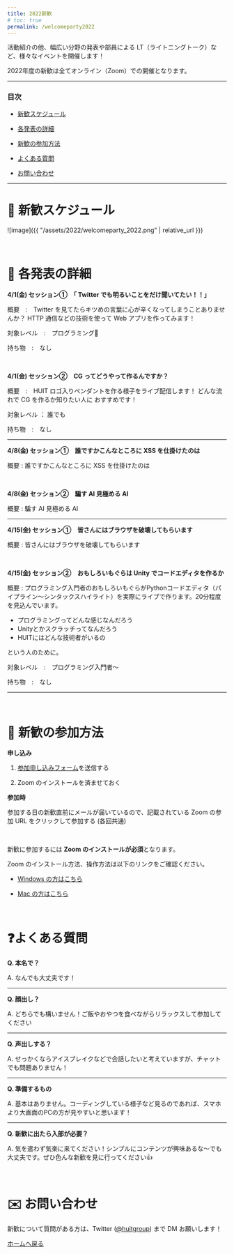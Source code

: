 ```yaml
---
title: 2022新歓
# toc: true
permalink: /welcomeparty2022
---
```


活動紹介の他、幅広い分野の発表や部員による LT（ライトニングトーク）など、様々なイベントを開催します！

2022年度の新歓は全てオンライン（Zoom）での開催となります。

---

### 目次

- [新歓スケジュール](#schedule)

- [各発表の詳細](#detail)

- [新歓の参加方法](#join)

- [よくある質問](#question)

- [お問い合わせ](#contact)

---

<!-- ページ内遷移用のaタグ -->
<a id="schedule"></a>

# 📅 新歓スケジュール

![image]({{ "/assets/2022/welcomeparty_2022.png" | relative_url }})

<br/>

<!-- ページ内遷移用のaタグ -->
<a id="detail"></a>

# 📘 各発表の詳細

**4/1(金) セッション①　「 Twitter でも明るいことをだけ聞いてたい！！」**

概要　:　Twitter を見てたらキツめの言葉に心が辛くなってしまうことありませんか？
HTTP 通信などの技術を使って Web アプリを作ってみます！

対象レベル　:　プログラミング🔰

持ち物　:　なし

<br/>

**4/1(金) セッション②　CG ってどうやって作るんですか？**

概要　:　HUIT ロゴ入りペンダントを作る様子をライブ配信します！
どんな流れで CG を作るか知りたい人に
おすすめです！

対象レベル ： 誰でも

持ち物　:　なし

---

**4/8(金) セッション①　誰ですかこんなところに XSS を仕掛けたのは**

概要 : 誰ですかこんなところに XSS を仕掛けたのは

<br/>

**4/8(金) セッション②　騙す AI  見極める AI**

概要 : 騙す AI  見極める AI

--- 

**4/15(金) セッション①　皆さんにはブラウザを破壊してもらいます**

概要 : 皆さんにはブラウザを破壊してもらいます

<br/>

**4/15(金) セッション②　おもしろいもぐらは Unity でコードエディタを作るか**

概要 : プログラミング入門者のおもしろいもぐらがPythonコードエディタ（パイプライン〜シンタックスハイライト）を実際にライブで作ります。20分程度を見込んでいます。

- プログラミングってどんな感じなんだろう
- Unityとかスクラッチってなんだろう
- HUITにはどんな技術者がいるの

という人のために。

対象レベル　:　プログラミング入門者〜

持ち物　:　なし

---

<br/>

<!-- ページ内遷移用のaタグ -->
<a id="join"></a>

# 📝 新歓の参加方法

**申し込み**

<!-- 1. <a href="https://forms.gle/QFouk7eM2FJ62ZDB6" target="_blank" rel="noopener noreferrer">参加申し込みフォーム</a>を送信する -->

1. <a href="https://forms.gle/7EVQpTzzRhwffWfs7" target="_blank" rel="noopener noreferrer">参加申し込みフォーム</a>を送信する

2. Zoom のインストールを済ませておく

**参加時**

参加する日の新歓直前にメールが届いているので、記載されている Zoom の参加 URL をクリックして参加する (各回共通)

<br/>

新歓に参加するには **Zoom のインストールが必須**となります。

Zoom のインストール方法、操作方法は以下のリンクをご確認ください。 

- [Windows の方はこちら](https://www.fortune-factory.net/2020/07/zoom-pc-1)

- [Mac の方はこちら](https://yogashare.info/blog/zoom-macbook-2/)

<br/>

<!-- ページ内遷移用のaタグ -->
<a id="question"></a>

# ❓よくある質問

**Q.  本名で？**

A.  なんでも大丈夫です！

---

**Q.  顔出し？**

A.  どちらでも構いません！ご飯やおやつを食べながらリラックスして参加してください

---

**Q.  声出しする？**

A.  せっかくならアイスブレイクなどで会話したいと考えていますが、チャットでも問題ありません！

---

**Q.  準備するもの**

A.  基本はありません。コーディングしている様子など見るのであれば、スマホより大画面のPCの方が見やすいと思います！

---

**Q.  新歓に出たら入部が必要？**

A.  気を遣わず気楽に来てください！シンプルにコンテンツが興味あるな～でも大丈夫です。ぜひ色んな新歓を見に行ってください👍

<br/>

<!-- ページ内遷移用のaタグ -->
<a id="contact"></a>

# ✉️ お問い合わせ

新歓について質問がある方は、Twitter ([@huitgroup](https://twitter.com/huitgroup)) まで DM お願いします！

[ホームへ戻る]({{site.baseurl}}/)
